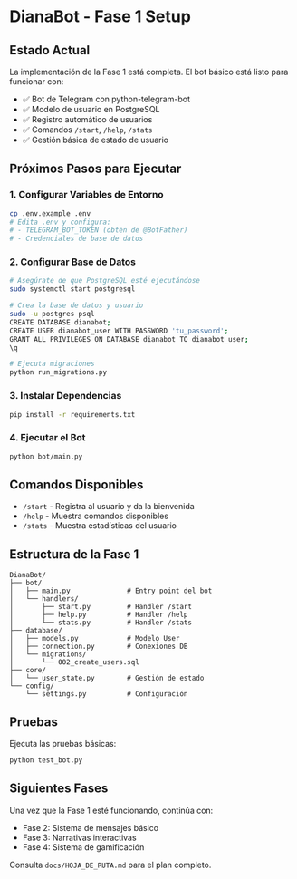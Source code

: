 # DianaBot - Fase 1 Setup

## Estado Actual
La implementación de la Fase 1 está completa. El bot básico está listo para funcionar con:

- ✅ Bot de Telegram con python-telegram-bot
- ✅ Modelo de usuario en PostgreSQL
- ✅ Registro automático de usuarios
- ✅ Comandos `/start`, `/help`, `/stats`
- ✅ Gestión básica de estado de usuario

## Próximos Pasos para Ejecutar

### 1. Configurar Variables de Entorno
```bash
cp .env.example .env
# Edita .env y configura:
# - TELEGRAM_BOT_TOKEN (obtén de @BotFather)
# - Credenciales de base de datos
```

### 2. Configurar Base de Datos
```bash
# Asegúrate de que PostgreSQL esté ejecutándose
sudo systemctl start postgresql

# Crea la base de datos y usuario
sudo -u postgres psql
CREATE DATABASE dianabot;
CREATE USER dianabot_user WITH PASSWORD 'tu_password';
GRANT ALL PRIVILEGES ON DATABASE dianabot TO dianabot_user;
\q

# Ejecuta migraciones
python run_migrations.py
```

### 3. Instalar Dependencias
```bash
pip install -r requirements.txt
```

### 4. Ejecutar el Bot
```bash
python bot/main.py
```

## Comandos Disponibles

- `/start` - Registra al usuario y da la bienvenida
- `/help` - Muestra comandos disponibles
- `/stats` - Muestra estadísticas del usuario

## Estructura de la Fase 1

```
DianaBot/
├── bot/
│   ├── main.py              # Entry point del bot
│   └── handlers/
│       ├── start.py         # Handler /start
│       ├── help.py          # Handler /help
│       └── stats.py         # Handler /stats
├── database/
│   ├── models.py            # Modelo User
│   ├── connection.py        # Conexiones DB
│   └── migrations/
│       └── 002_create_users.sql
├── core/
│   └── user_state.py        # Gestión de estado
└── config/
    └── settings.py          # Configuración
```

## Pruebas

Ejecuta las pruebas básicas:
```bash
python test_bot.py
```

## Siguientes Fases

Una vez que la Fase 1 esté funcionando, continúa con:
- Fase 2: Sistema de mensajes básico
- Fase 3: Narrativas interactivas
- Fase 4: Sistema de gamificación

Consulta `docs/HOJA_DE_RUTA.md` para el plan completo.